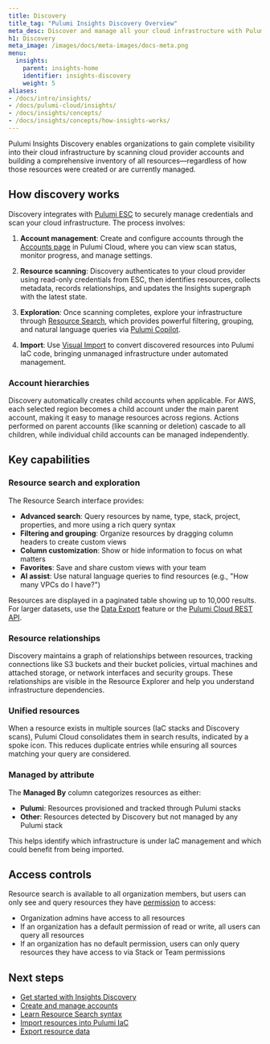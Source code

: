 ```yaml
---
title: Discovery
title_tag: "Pulumi Insights Discovery Overview"
meta_desc: Discover and manage all your cloud infrastructure with Pulumi Insights Discovery—scan accounts, explore resources, and gain complete visibility.
h1: Discovery
meta_image: /images/docs/meta-images/docs-meta.png
menu:
  insights:
    parent: insights-home
    identifier: insights-discovery
    weight: 5
aliases:
- /docs/intro/insights/
- /docs/pulumi-cloud/insights/
- /docs/insights/concepts/
- /docs/insights/concepts/how-insights-works/
---
```


Pulumi Insights Discovery enables organizations to gain complete visibility into their cloud infrastructure by scanning cloud provider accounts and building a comprehensive inventory of all resources—regardless of how those resources were created or are currently managed.

## How discovery works

Discovery integrates with [Pulumi ESC](/docs/esc/) to securely manage credentials and scan your cloud infrastructure. The process involves:

1. **Account management**: Create and configure accounts through the [Accounts page](/docs/insights/discovery/accounts/) in Pulumi Cloud, where you can view scan status, monitor progress, and manage settings.

2. **Resource scanning**: Discovery authenticates to your cloud provider using read-only credentials from ESC, then identifies resources, collects metadata, records relationships, and updates the Insights supergraph with the latest state.

3. **Exploration**: Once scanning completes, explore your infrastructure through [Resource Search](/docs/insights/discovery/search/), which provides powerful filtering, grouping, and natural language queries via [Pulumi Copilot](/docs/ai/copilot/).

4. **Import**: Use [Visual Import](/docs/insights/discovery/visual-import/) to convert discovered resources into Pulumi IaC code, bringing unmanaged infrastructure under automated management.

### Account hierarchies

Discovery automatically creates child accounts when applicable. For AWS, each selected region becomes a child account under the main parent account, making it easy to manage resources across regions. Actions performed on parent accounts (like scanning or deletion) cascade to all children, while individual child accounts can be managed independently.

## Key capabilities

### Resource search and exploration

The Resource Search interface provides:

- **Advanced search**: Query resources by name, type, stack, project, properties, and more using a rich query syntax
- **Filtering and grouping**: Organize resources by dragging column headers to create custom views
- **Column customization**: Show or hide information to focus on what matters
- **Favorites**: Save and share custom views with your team
- **AI assist**: Use natural language queries to find resources (e.g., "How many VPCs do I have?")

Resources are displayed in a paginated table showing up to 10,000 results. For larger datasets, use the [Data Export](/docs/insights/discovery/data-export/) feature or the [Pulumi Cloud REST API](/docs/pulumi-cloud/cloud-rest-api#resource-search).

### Resource relationships

Discovery maintains a graph of relationships between resources, tracking connections like S3 buckets and their bucket policies, virtual machines and attached storage, or network interfaces and security groups. These relationships are visible in the Resource Explorer and help you understand infrastructure dependencies.

### Unified resources

When a resource exists in multiple sources (IaC stacks and Discovery scans), Pulumi Cloud consolidates them in search results, indicated by a spoke icon. This reduces duplicate entries while ensuring all sources matching your query are considered.

### Managed by attribute

The **Managed By** column categorizes resources as either:

- **Pulumi**: Resources provisioned and tracked through Pulumi stacks
- **Other**: Resources detected by Discovery but not managed by any Pulumi stack

This helps identify which infrastructure is under IaC management and which could benefit from being imported.

## Access controls

Resource search is available to all organization members, but users can only see and query resources they have [permission](/docs/deployments/projects-and-stacks/#stack-permissions) to access:

- Organization admins have access to all resources
- If an organization has a default permission of read or write, all users can query all resources
- If an organization has no default permission, users can only query resources they have access to via Stack or Team permissions

## Next steps

- [Get started with Insights Discovery](/docs/insights/discovery/get-started/)
- [Create and manage accounts](/docs/insights/discovery/accounts/)
- [Learn Resource Search syntax](/docs/insights/discovery/search/)
- [Import resources into Pulumi IaC](/docs/insights/discovery/visual-import/)
- [Export resource data](/docs/insights/discovery/data-export/)
